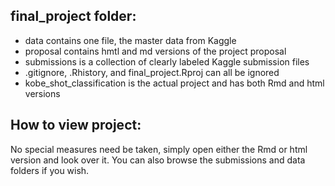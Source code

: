 final_project folder:
---------------------
- data contains one file, the master data from Kaggle
- proposal contains hmtl and md versions of the project proposal
- submissions is a collection of clearly labeled Kaggle submission files
- .gitignore, .Rhistory, and final_project.Rproj can all be ignored
- kobe_shot_classification is the actual project and has both Rmd and 
html versions

How to view project:
--------------------
No special measures need be taken, simply open either the Rmd or html
version and look over it. You can also browse the submissions and data 
folders if you wish.
